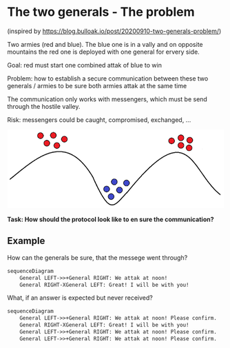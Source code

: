 # The two generals - The problem

(inspired by https://blog.bulloak.io/post/20200910-two-generals-problem/)

Two armies (red and blue). The blue one is in a vally and on opposite mountains the red one is deployed with one general for ervery side.

Goal: red must start one combined attak of blue to win

Problem: how to establish a secure communication between these two generals / armies to be sure both armies attak at the same time

The communication only works with messengers, which must be send through the hostile valley.

Risk: messengers could be caught, compromised, exchanged, ...

![the problem](the-two-generals.png)

**Task: How should the protocol look like to en sure the communication?**

## Example

How can the generals be sure, that the messege went through?

```mermaid
sequenceDiagram
    General LEFT->>+General RIGHT: We attak at noon!
    General RIGHT-XGeneral LEFT: Great! I will be with you!
```
What, if an answer is expected but never received?

```mermaid
sequenceDiagram
    General LEFT->>+General RIGHT: We attak at noon! Please confirm.
    General RIGHT-XGeneral LEFT: Great! I will be with you!
    General LEFT->>+General RIGHT: We attak at noon! Please confirm.
    General LEFT->>+General RIGHT: We attak at noon! Please confirm.
```
